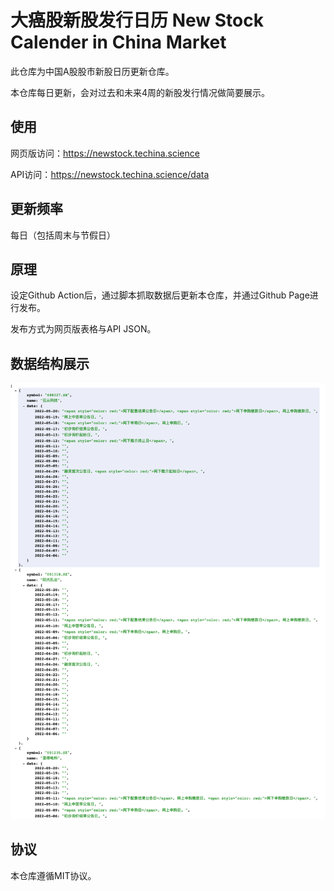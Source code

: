 # 大癌股新股发行日历 New Stock Calender in China Market

此仓库为中国A股股市新股日历更新仓库。

本仓库每日更新，会对过去和未来4周的新股发行情况做简要展示。

## 使用

网页版访问：<https://newstock.techina.science>

API访问：<https://newstock.techina.science/data>

## 更新频率

每日（包括周末与节假日）

## 原理

设定Github Action后，通过脚本抓取数据后更新本仓库，并通过Github Page进行发布。

发布方式为网页版表格与API JSON。

## 数据结构展示

![](./static/images/WX20220503-145941@2x.png)

## 协议

本仓库遵循MIT协议。

